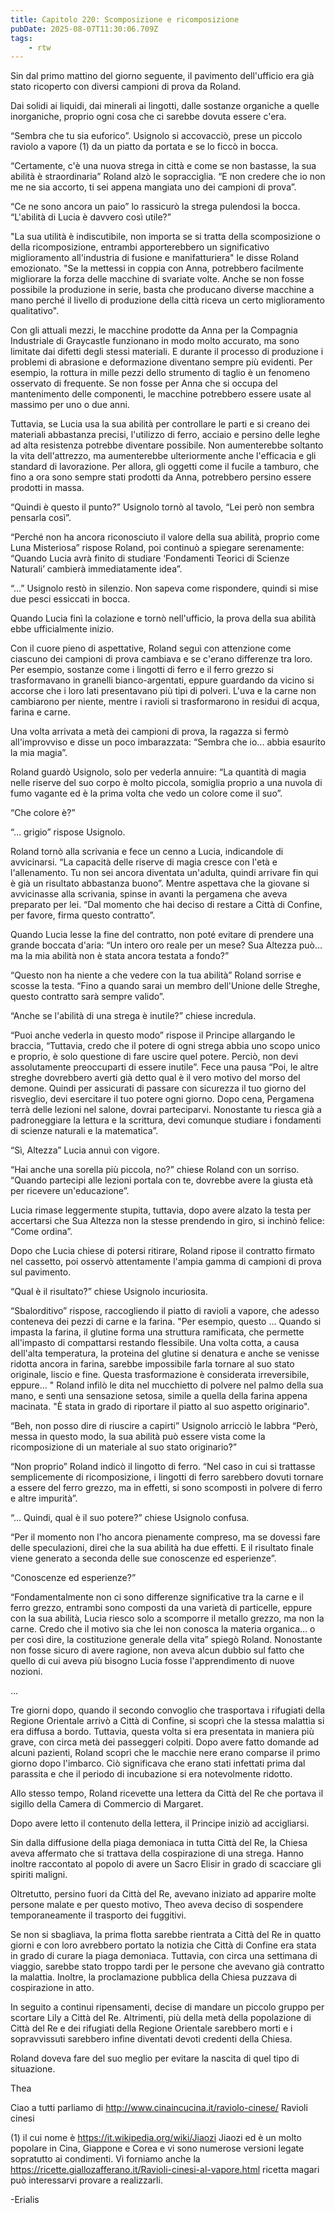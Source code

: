 ```yaml
---
title: Capitolo 220: Scomposizione e ricomposizione
pubDate: 2025-08-07T11:30:06.709Z
tags:
    - rtw
---
```



Sin dal primo mattino del giorno seguente, il pavimento dell'ufficio era già stato ricoperto con diversi campioni di prova da Roland.


Dai solidi ai liquidi, dai minerali ai lingotti, dalle sostanze organiche a quelle inorganiche, proprio ogni cosa che ci sarebbe dovuta essere c'era.


“Sembra che tu sia euforico”. Usignolo si accovacciò, prese un piccolo raviolo a vapore (1) da un piatto da portata e se lo ficcò in bocca.


“Certamente, c'è una nuova strega in città e come se non bastasse, la sua abilità è straordinaria” Roland alzò le sopracciglia. “E non credere che io non me ne sia accorto, ti sei appena mangiata uno dei campioni di prova”.


“Ce ne sono ancora un paio” lo rassicurò la strega pulendosi la bocca. “L'abilità di Lucia è davvero così utile?”


"La sua utilità è indiscutibile, non importa se si tratta della scomposizione o della ricomposizione, entrambi apporterebbero un significativo miglioramento all'industria di fusione e manifatturiera" le disse Roland emozionato. "Se la mettessi in coppia con Anna, potrebbero facilmente migliorare la forza delle macchine di svariate volte. Anche se non fosse possibile la produzione in serie, basta che producano diverse macchine a mano perché il livello di produzione della città riceva un certo miglioramento qualitativo".


Con gli attuali mezzi, le macchine prodotte da Anna per la Compagnia Industriale di Graycastle funzionano in modo molto accurato, ma sono limitate dai difetti degli stessi materiali. E durante il processo di produzione i problemi di abrasione e deformazione diventano sempre più evidenti. Per esempio, la rottura in mille pezzi dello strumento di taglio è un fenomeno osservato di frequente. Se non fosse per Anna che si occupa del mantenimento delle componenti, le macchine potrebbero essere usate al massimo per uno o due anni.


Tuttavia, se Lucia usa la sua abilità per controllare le parti e si creano dei materiali abbastanza precisi, l'utilizzo di ferro, acciaio e persino delle leghe ad alta resistenza potrebbe diventare possibile. Non aumenterebbe soltanto la vita dell'attrezzo, ma aumenterebbe ulteriormente anche l'efficacia e gli standard di lavorazione. Per allora, gli oggetti come il fucile a tamburo, che fino a ora sono sempre stati prodotti da Anna, potrebbero persino essere prodotti in massa.


“Quindi è questo il punto?” Usignolo tornò al tavolo, “Lei però non sembra pensarla così”.


“Perché non ha ancora riconosciuto il valore della sua abilità, proprio come Luna Misteriosa” rispose Roland, poi continuò a spiegare serenamente: “Quando Lucia avrà finito di studiare ‘Fondamenti Teorici di Scienze Naturali’ cambierà immediatamente idea”.


“…” Usignolo restò in silenzio. Non sapeva come rispondere, quindi si mise due pesci essiccati in bocca.


Quando Lucia finì la colazione e tornò nell'ufficio, la prova della sua abilità ebbe ufficialmente inizio.


Con il cuore pieno di aspettative, Roland seguì con attenzione come ciascuno dei campioni di prova cambiava e se c'erano differenze tra loro. Per esempio, sostanze come i lingotti di ferro e il ferro grezzo si trasformavano in granelli bianco-argentati, eppure guardando da vicino si accorse che i loro lati presentavano più tipi di polveri. L'uva e la carne non cambiarono per niente, mentre i ravioli si trasformarono in residui di acqua, farina e carne.


Una volta arrivata a metà dei campioni di prova, la ragazza si fermò all'improvviso e disse un poco imbarazzata: “Sembra che io... abbia esaurito la mia magia”.


Roland guardò Usignolo, solo per vederla annuire: “La quantità di magia nelle riserve del suo corpo è molto piccola, somiglia proprio a una nuvola di fumo vagante ed è la prima volta che vedo un colore come il suo”.


“Che colore è?”


“… grigio” rispose Usignolo.


Roland tornò alla scrivania e fece un cenno a Lucia, indicandole di avvicinarsi. “La capacità delle riserve di magia cresce con l'età e l'allenamento. Tu non sei ancora diventata un'adulta, quindi arrivare fin qui è già un risultato abbastanza buono”. Mentre aspettava che la giovane si avvicinasse alla scrivania, spinse in avanti la pergamena che aveva preparato per lei. “Dal momento che hai deciso di restare a Città di Confine, per favore, firma questo contratto”.


Quando Lucia lesse la fine del contratto, non poté evitare di prendere una grande boccata d'aria: “Un intero oro reale per un mese? Sua Altezza può... ma la mia abilità non è stata ancora testata a fondo?”


“Questo non ha niente a che vedere con la tua abilità” Roland sorrise e scosse la testa. “Fino a quando sarai un membro dell'Unione delle Streghe, questo contratto sarà sempre valido”.


“Anche se l'abilità di una strega è inutile?” chiese incredula.


“Puoi anche vederla in questo modo” rispose il Principe allargando le braccia, “Tuttavia, credo che il potere di ogni strega abbia uno scopo unico e proprio, è solo questione di fare uscire quel potere. Perciò, non devi assolutamente preoccuparti di essere inutile”. Fece una pausa “Poi, le altre streghe dovrebbero averti già detto qual è il vero motivo del morso del demone. Quindi per assicurati di passare con sicurezza il tuo giorno del risveglio, devi esercitare il tuo potere ogni giorno. Dopo cena, Pergamena terrà delle lezioni nel salone, dovrai parteciparvi. Nonostante tu riesca già a padroneggiare la lettura e la scrittura, devi comunque studiare i fondamenti di scienze naturali e la matematica”.


“Sì, Altezza” Lucia annuì con vigore.


“Hai anche una sorella più piccola, no?” chiese Roland con un sorriso. “Quando partecipi alle lezioni portala con te, dovrebbe avere la giusta età per ricevere un'educazione”.


Lucia rimase leggermente stupita, tuttavia, dopo avere alzato la testa per accertarsi che Sua Altezza non la stesse prendendo in giro, si inchinò felice: “Come ordina”.


Dopo che Lucia chiese di potersi ritirare, Roland ripose il contratto firmato nel cassetto, poi osservò attentamente l'ampia gamma di campioni di prova sul pavimento.


“Qual è il risultato?” chiese Usignolo incuriosita.


“Sbalorditivo” rispose, raccogliendo il piatto di ravioli a vapore, che adesso conteneva dei pezzi di carne e la farina. "Per esempio, questo ... Quando si impasta la farina, il glutine forma una struttura ramificata, che permette all'impasto di compattarsi restando flessibile. Una volta cotta, a causa dell'alta temperatura, la proteina del glutine si denatura e anche se venisse ridotta ancora in farina, sarebbe impossibile farla tornare al suo stato originale, liscio e fine. Questa trasformazione è considerata irreversibile, eppure... " Roland infilò le dita nel mucchietto di polvere nel palmo della sua mano, e sentì una sensazione setosa, simile a quella della farina appena macinata. "È stata in grado di riportare il piatto al suo aspetto originario".


“Beh, non posso dire di riuscire a capirti” Usignolo arricciò le labbra “Però, messa in questo modo, la sua abilità può essere vista come la ricomposizione di un materiale al suo stato originario?”


“Non proprio” Roland indicò il lingotto di ferro. “Nel caso in cui si trattasse semplicemente di ricomposizione, i lingotti di ferro sarebbero dovuti tornare a essere del ferro grezzo, ma in effetti, si sono scomposti in polvere di ferro e altre impurità”.


“… Quindi, qual è il suo potere?” chiese Usignolo confusa.


“Per il momento non l'ho ancora pienamente compreso, ma se dovessi fare delle speculazioni, direi che la sua abilità ha due effetti. E il risultato finale viene generato a seconda delle sue conoscenze ed esperienze”.


“Conoscenze ed esperienze?”


“Fondamentalmente non ci sono differenze significative tra la carne e il ferro grezzo, entrambi sono composti da una varietà di particelle, eppure con la sua abilità, Lucia riesco solo a scomporre il metallo grezzo, ma non la carne. Credo che il motivo sia che lei non conosca la materia organica... o per così dire, la costituzione generale della vita” spiegò Roland. Nonostante non fosse sicuro di avere ragione, non aveva alcun dubbio sul fatto che quello di cui aveva più bisogno Lucia fosse l'apprendimento di nuove nozioni.


…


Tre giorni dopo, quando il secondo convoglio che trasportava i rifugiati della Regione Orientale arrivò a Città di Confine, si scoprì che la stessa malattia si era diffusa a bordo. Tuttavia, questa volta si era presentata in maniera più grave, con circa metà dei passeggeri colpiti. Dopo avere fatto domande ad alcuni pazienti, Roland scoprì che le macchie nere erano comparse il primo giorno dopo l'imbarco. Ciò significava che erano stati infettati prima dal parassita e che il periodo di incubazione si era notevolmente ridotto.


Allo stesso tempo, Roland ricevette una lettera da Città del Re che portava il sigillo della Camera di Commercio di Margaret.


Dopo avere letto il contenuto della lettera, il Principe iniziò ad accigliarsi.


Sin dalla diffusione della piaga demoniaca in tutta Città del Re, la Chiesa aveva affermato che si trattava della cospirazione di una strega. Hanno inoltre raccontato al popolo di avere un Sacro Elisir in grado di scacciare gli spiriti maligni.


Oltretutto, persino fuori da Città del Re, avevano iniziato ad apparire molte persone malate e per questo motivo, Theo aveva deciso di sospendere temporaneamente il trasporto dei fuggitivi.


Se non si sbagliava, la prima flotta sarebbe rientrata a Città del Re in quatto giorni e con loro avrebbero portato la notizia che Città di Confine era stata in grado di curare la piaga demoniaca. Tuttavia, con circa una settimana di viaggio, sarebbe stato troppo tardi per le persone che avevano già contratto la malattia. Inoltre, la proclamazione pubblica della Chiesa puzzava di cospirazione in atto.


In seguito a continui ripensamenti, decise di mandare un piccolo gruppo per scortare Lily a Città del Re. Altrimenti, più della metà della popolazione di Città del Re e dei rifugiati della Regione Orientale sarebbero morti e i sopravvissuti sarebbero infine diventati devoti credenti della Chiesa.


Roland doveva fare del suo meglio per evitare la nascita di quel tipo di situazione.




Thea




Ciao a tutti parliamo di http://www.cinaincucina.it/raviolo-cinese/ Ravioli cinesi


(1) il cui nome è https://it.wikipedia.org/wiki/Jiaozi Jiaozi ed è un molto popolare in Cina, Giappone e Corea e vi sono numerose versioni legate sopratutto ai condimenti. Vi forniamo anche la https://ricette.giallozafferano.it/Ravioli-cinesi-al-vapore.html  ricetta magari può interessarvi provare a realizzarli.


-Erialis






